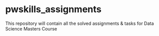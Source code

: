 # pwskills_assignments
This repository will contain all the solved assignments &amp; tasks for Data Science Masters Course
